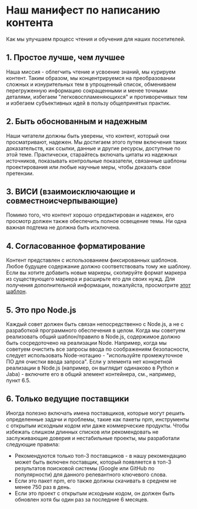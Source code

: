 # Наш манифест по написанию контента

Как мы улучшаем процесс чтения и обучения для наших посетителей.

## 1. Простое лучше, чем лучшее

Наша миссия - облегчить чтение и усвоение знаний, мы курируем контент. Таким образом, мы концентрируемся на преобразовании сложных и изнурительных тем в упрощенный список, обмениваем перегруженную информацию сокращенными и менее точными деталями, избегаем "легковоспламеняющихся" и противоречивых тем и избегаем субъективных идей в пользу общепринятых практик.

## 2. Быть обоснованным и надежным

Наши читатели должны быть уверены, что контент, который они просматривают, надежен. Мы достигаем этого путем включения таких доказательств, как ссылки, данные и другие ресурсы, доступные по этой теме. Практически, старайтесь включать цитаты из надежных источников, показывать контрольные показатели, связанные шаблоны проектирования или любые научные меры, чтобы доказать свои претензии.

## 3. ВИСИ (взаимоисключающие и совместноисчерпывающие)

Помимо того, что контент хорошо отредактирован и надежен, его просмотр должен также обеспечить полное освещение темы. Ни одна важная подтема не должна быть исключена.

## 4. Согласованное форматирование

Контент представлен с использованием фиксированных шаблонов. Любое будущее содержание должно соответствовать тому же шаблону. Если вы хотите добавить новые маркеры, скопируйте формат маркера из существующего маркера и расширьте его для своих нужд. Для получения дополнительной информации, пожалуйста, просмотрите [этот шаблон](../sections/template.md).

## 5. Это про Node.js

Каждый совет должен быть связан непосредственно с Node.js, а не с разработкой программного обеспечения в целом. Когда мы советуем реализовать общий шаблон/правило в Node.js, содержимое должно быть сосредоточено на реализации Node. Например, когда мы советуем очистить все запросы ввода по соображениям безопасности, следует использовать Node-нотацию - "используйте промежуточное ПО для очистки ввода запроса". Если у элемента нет конкретной реализации в Node.js (например, он выглядит одинаково в Python и Jaba) - включите его в общий элемент контейнера, см., например, пункт 6.5.

## 6. Только ведущие поставщики

Иногда полезно включать имена поставщиков, которые могут решить определенные задачи и проблемы, такие как пакеты npm, инструменты с открытым исходным кодом или даже коммерческие продукты. Чтобы избежать слишком длинных списков или рекомендовать не заслуживающие доверия и нестабильные проекты, мы разработали следующие правила:

- Рекомендуются только топ-3 поставщиков - в нашу рекомендацию может быть включен поставщик, который появляется в топ-3 результатов поисковой системы (Google или GitHub по популярности) для данного релевантного ключевого слова.
- Если это пакет npm, его также должны скачивать в среднем не менее 750 раз в день.
- Если это проект с открытым исходным кодом, он должен быть обновлен хотя бы один раз за последние 6 месяцев.

